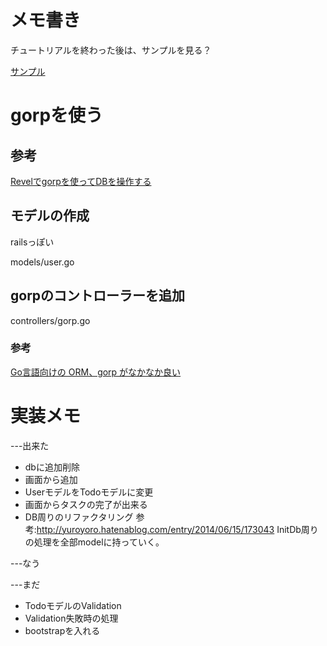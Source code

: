 # メモ書き
チュートリアルを終わった後は、サンプルを見る？

[サンプル](https://revel.github.io/samples/)

# gorpを使う

## 参考
[Revelでgorpを使ってDBを操作する](http://qiita.com/k0kubun/items/538ea0dd57800b8d7ca6)

## モデルの作成
railsっぽい

models/user.go

## gorpのコントローラーを追加
controllers/gorp.go

### 参考
[Go言語向けの ORM、gorp がなかなか良い](http://mattn.kaoriya.net/software/lang/go/20120914222828.htm)

# 実装メモ
---出来た
* dbに追加削除
* 画面から追加
* UserモデルをTodoモデルに変更
* 画面からタスクの完了が出来る
* DB周りのリファクタリング
  参考:http://yuroyoro.hatenablog.com/entry/2014/06/15/173043
  InitDb周りの処理を全部modelに持っていく。

---なう


---まだ
* TodoモデルのValidation
* Validation失敗時の処理
* bootstrapを入れる
